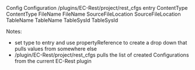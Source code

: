 <editor>
  <formElement>
    <property>Config</property>
    <label>Configuration</label>
    <propertyReference>/plugins/EC-Rest/project/rest_cfgs</propertyReference>
    <type>entry</type>
  </formElement>

  <formElement>
    <property>ContentType</property>
    <label>ContentType</label>
  </formElement>

  <formElement>
    <property>FileName</property>
    <label>FileName</label>
  </formElement>

  <formElement>
    <property>SourceFileLocation</property>
    <label>SourceFileLocation</label>
  </formElement>

  <formElement>
    <property>TableName</property>
    <label>TableName</label>
  </formElement>

  <formElement>
    <property>TableSysId</property>
    <label>TableSysId</label>
  </formElement>
</editor>

Notes:
- set type to entry and use propertyReference to create a drop down that pulls values from somewhere else
- /plugin/EC-Rest/project/rest_cfgs pulls the list of created Configurations from the current EC-Rest plugin
